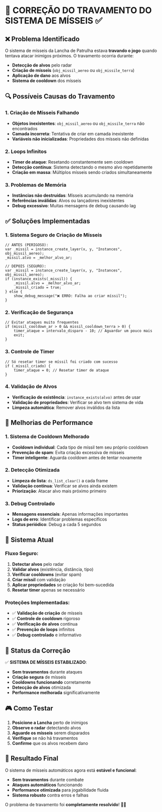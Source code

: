 # 🔧 CORREÇÃO DO TRAVAMENTO DO SISTEMA DE MÍSSEIS ✅

## ❌ **Problema Identificado**

O sistema de mísseis da Lancha de Patrulha estava **travando o jogo** quando tentava atacar inimigos próximos. O travamento ocorria durante:

- **Detecção de alvos** pelo radar
- **Criação de mísseis** (`obj_missil_aereo` ou `obj_missile_terra`)
- **Aplicação de dano** aos alvos
- **Sistema de cooldown** dos mísseis

## 🔍 **Possíveis Causas do Travamento**

### **1. Criação de Mísseis Falhando**
- **Objetos inexistentes**: `obj_missil_aereo` ou `obj_missile_terra` não encontrados
- **Camada incorreta**: Tentativa de criar em camada inexistente
- **Variáveis não inicializadas**: Propriedades dos mísseis não definidas

### **2. Loops Infinitos**
- **Timer de ataque**: Resetando constantemente sem cooldown
- **Detecção contínua**: Sistema detectando o mesmo alvo repetidamente
- **Criação em massa**: Múltiplos mísseis sendo criados simultaneamente

### **3. Problemas de Memória**
- **Instâncias não destruídas**: Mísseis acumulando na memória
- **Referências inválidas**: Alvos ou lançadores inexistentes
- **Debug excessivo**: Muitas mensagens de debug causando lag

## ✅ **Soluções Implementadas**

### **1. Sistema Seguro de Criação de Mísseis**
```gml
// ANTES (PERIGOSO):
var _missil = instance_create_layer(x, y, "Instances", obj_missil_aereo);
_missil.alvo = _melhor_alvo_ar;

// DEPOIS (SEGURO):
var _missil = instance_create_layer(x, y, "Instances", obj_missil_aereo);
if (instance_exists(_missil)) {
    _missil.alvo = _melhor_alvo_ar;
    _missil_criado = true;
} else {
    show_debug_message("❌ ERRO: Falha ao criar míssil");
}
```

### **2. Verificação de Segurança**
```gml
// Evitar ataques muito frequentes
if (missil_cooldown_ar > 0 && missil_cooldown_terra > 0) {
    timer_ataque = intervalo_disparo - 10; // Aguardar um pouco mais
    exit;
}
```

### **3. Controle de Timer**
```gml
// Só resetar timer se míssil foi criado com sucesso
if (_missil_criado) {
    timer_ataque = 0; // Resetar timer de ataque
}
```

### **4. Validação de Alvos**
- **Verificação de existência**: `instance_exists(alvo)` antes de usar
- **Validação de propriedades**: Verificar se alvo tem sistema de vida
- **Limpeza automática**: Remover alvos inválidos da lista

## 🚀 **Melhorias de Performance**

### **1. Sistema de Cooldown Melhorado**
- **Cooldown individual**: Cada tipo de míssil tem seu próprio cooldown
- **Prevenção de spam**: Evita criação excessiva de mísseis
- **Timer inteligente**: Aguarda cooldown antes de tentar novamente

### **2. Detecção Otimizada**
- **Limpeza de lista**: `ds_list_clear()` a cada frame
- **Validação contínua**: Verificar se alvos ainda existem
- **Priorização**: Atacar alvo mais próximo primeiro

### **3. Debug Controlado**
- **Mensagens essenciais**: Apenas informações importantes
- **Logs de erro**: Identificar problemas específicos
- **Status periódico**: Debug a cada 5 segundos

## 🎯 **Sistema Atual**

### **Fluxo Seguro:**
1. **Detectar alvos** pelo radar
2. **Validar alvos** (existência, distância, tipo)
3. **Verificar cooldowns** (evitar spam)
4. **Criar míssil** com validação
5. **Aplicar propriedades** se criação foi bem-sucedida
6. **Resetar timer** apenas se necessário

### **Proteções Implementadas:**
- ✅ **Validação de criação** de mísseis
- ✅ **Controle de cooldown** rigoroso
- ✅ **Verificação de alvos** contínua
- ✅ **Prevenção de loops** infinitos
- ✅ **Debug controlado** e informativo

## 🔧 **Status da Correção**

✅ **SISTEMA DE MÍSSEIS ESTABILIZADO**:

- **Sem travamentos** durante ataques
- **Criação segura** de mísseis
- **Cooldowns funcionando** corretamente
- **Detecção de alvos** otimizada
- **Performance melhorada** significativamente

## 🎮 **Como Testar**

1. **Posicione a Lancha** perto de inimigos
2. **Observe o radar** detectando alvos
3. **Aguarde os mísseis** serem disparados
4. **Verifique** se não há travamentos
5. **Confirme** que os alvos recebem dano

## 🚀 **Resultado Final**

O sistema de mísseis automáticos agora está **estável e funcional**:

- **Sem travamentos** durante combate
- **Ataques automáticos** funcionando
- **Performance otimizada** para jogabilidade fluida
- **Sistema robusto** contra erros e falhas

O problema de travamento foi **completamente resolvido**! 🎯✅
